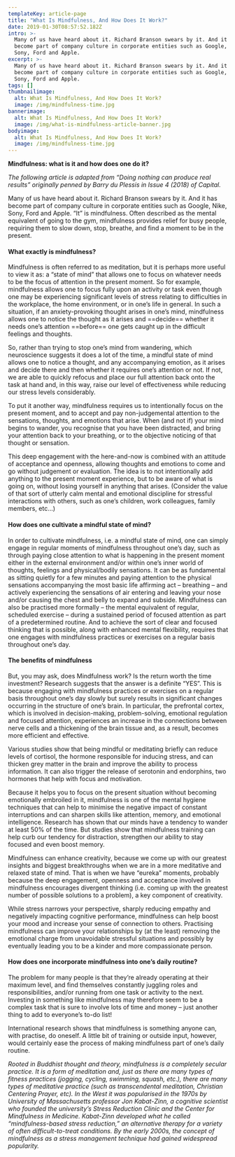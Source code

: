 ```yaml
---
templateKey: article-page
title: "What Is Mindfulness, And How Does It Work?"
date: 2019-01-30T08:57:52.182Z
intro: >-
  Many of us have heard about it. Richard Branson swears by it. And it has
  become part of company culture in corporate entities such as Google, Nike,
  Sony, Ford and Apple.
excerpt: >-
  Many of us have heard about it. Richard Branson swears by it. And it has
  become part of company culture in corporate entities such as Google, Nike,
  Sony, Ford and Apple.
tags: []
thumbnailimage:
  alt: What Is Mindfulness, And How Does It Work?
  image: /img/mindfulness-time.jpg
bannerimage:
  alt: What Is Mindfulness, And How Does It Work?
  image: /img/what-is-mindfulness-article-banner.jpg
bodyimage:
  alt: What Is Mindfulness, And How Does It Work?
  image: /img/mindfulness-time.jpg
---
```


**Mindfulness: what is it and how does one do it?**

_The following article is adapted from “Doing nothing can produce real results” originally penned by Barry du Plessis in Issue 4 (2018) of Capital._

Many of us have heard about it. Richard Branson swears by it. And it has become part of company culture in corporate entities such as Google, Nike, Sony, Ford and Apple. “It” is mindfulness. Often described as the mental equivalent of going to the gym, mindfulness provides relief for busy people, requiring them to slow down, stop, breathe, and find a moment to be in the present.

<h4>What exactly is mindfulness?</h4>

Mindfulness is often referred to as meditation, but it is perhaps more useful to view it as: a “state of mind” that allows one to focus on whatever needs to be the focus of attention in the present moment. So for example, mindfulness allows one to focus fully upon an activity or task even though one may be experiencing significant levels of stress relating to difficulties in the workplace, the home environment, or in one’s life in general. In such a situation, if an anxiety-provoking thought arises in one’s mind, mindfulness allows one to notice the thought as it arises and ==decide== whether it needs one’s attention ==before== one gets caught up in the difficult feelings and thoughts.

So, rather than trying to stop one’s mind from wandering, which neuroscience suggests it does a lot of the time, a mindful state of mind allows one to notice a thought, and any accompanying emotion, as it arises and decide there and then whether it requires one’s attention or not. If not, we are able to quickly refocus and place our full attention back onto the task at hand and, in this way, raise our level of effectiveness while reducing our stress levels considerably.

To put it another way, mindfulness requires us to intentionally focus on the present moment, and to accept and pay non-judgemental attention to the sensations, thoughts, and emotions that arise. When (and not if) your mind begins to wander, you recognise that you have been distracted, and bring your attention back to your breathing, or to the objective noticing of that thought or sensation.

This deep engagement with the here-and-now is combined with an attitude of acceptance and openness, allowing thoughts and emotions to come and go without judgement or evaluation. The idea is to not intentionally add anything to the present moment experience, but to be aware of what is going on, without losing yourself in anything that arises. (Consider the value of that sort of utterly calm mental and emotional discipline for stressful interactions with others, such as one’s children, work colleagues, family members, etc...)

<h4>How does one cultivate a mindful state of mind?</h4>

In order to cultivate mindfulness, i.e. a mindful state of mind, one can simply engage in regular moments of mindfulness throughout one’s day, such as through paying close attention to what is happening in the present moment either in the external environment and/or within one’s inner world of thoughts, feelings and physical/bodily sensations. It can be as fundamental as sitting quietly for a few minutes and paying attention to the physical sensations accompanying the most basic life affirming act – breathing – and actively experiencing the sensations of air entering and leaving your nose and/or causing the chest and belly to expand and subside. Mindfulness can also be practised more formally – the mental equivalent of regular, scheduled exercise – during a sustained period of focused attention as part of a predetermined routine. And to achieve the sort of clear and focused thinking that is possible, along with enhanced mental flexibility, requires that one engages with mindfulness practices or exercises on a regular basis throughout one’s day.

<h4>The benefits of mindfulness</h4>

But, you may ask, does Mindfulness work? Is the return worth the time investment? Research suggests that the answer is a definite “YES”. This is because engaging with mindfulness practices or exercises on a regular basis throughout one’s day slowly but surely results in significant changes occurring in the structure of one’s brain. In particular, the prefrontal cortex, which is involved in decision-making, problem-solving, emotional regulation and focused attention, experiences an increase in the connections between nerve cells and a thickening of the brain tissue and, as a result, becomes more efficient and effective.

Various studies show that being mindful or meditating briefly can reduce levels of cortisol, the hormone responsible for inducing stress, and can thicken grey matter in the brain and improve the ability to process information. It can also trigger the release of serotonin and endorphins, two hormones that help with focus and motivation.

Because it helps you to focus on the present situation without becoming emotionally embroiled in it, mindfulness is one of the mental hygiene techniques that can help to minimise the negative impact of constant interruptions and can sharpen skills like attention, memory, and emotional intelligence. Research has shown that our minds have a tendency to wander at least 50% of the time. But studies show that mindfulness training can help curb our tendency for distraction, strengthen our ability to stay focused and even boost memory.

Mindfulness can enhance creativity, because we come up with our greatest insights and biggest breakthroughs when we are in a more meditative and relaxed state of mind. That is when we have “eureka” moments, probably because the deep engagement, openness and acceptance involved in mindfulness encourages divergent thinking (i.e. coming up with the greatest number of possible solutions to a problem), a key component of creativity.

While stress narrows your perspective, sharply reducing empathy and negatively impacting cognitive performance, mindfulness can help boost your mood and increase your sense of connection to others. Practising mindfulness can improve your relationships by (at the least) removing the emotional charge from unavoidable stressful situations and possibly by eventually leading you to be a kinder and more compassionate person.

<h4>How does one incorporate mindfulness into one’s daily routine?</h4>

The problem for many people is that they’re already operating at their maximum level, and find themselves constantly juggling roles and responsibilities, and/or running from one task or activity to the next. Investing in something like mindfulness may therefore seem to be a complex task that is sure to involve lots of time and money – just another thing to add to everyone’s to-do list!

International research shows that mindfulness is something anyone can, with practise, do oneself. A little bit of training or outside input, however, would certainly ease the process of making mindfulness part of one’s daily routine.

_Rooted in Buddhist thought and theory, mindfulness is a completely secular practice. It is a form of meditation and, just as there are many types of fitness practices (jogging, cycling, swimming, squash, etc.), there are many types of meditative practice (such as transcendental meditation, Christian Centering Prayer, etc). In the West it was popularised in the 1970s by University of Massachusetts professor Jon Kabat-Zinn, a cognitive scientist who founded the university’s Stress Reduction Clinic and the Center for Mindfulness in Medicine. Kabat-Zinn developed what he called “mindfulness-based stress reduction,” an alternative therapy for a variety of often difficult-to-treat conditions. By the early 2000s, the concept of mindfulness as a stress management technique had gained widespread popularity._

